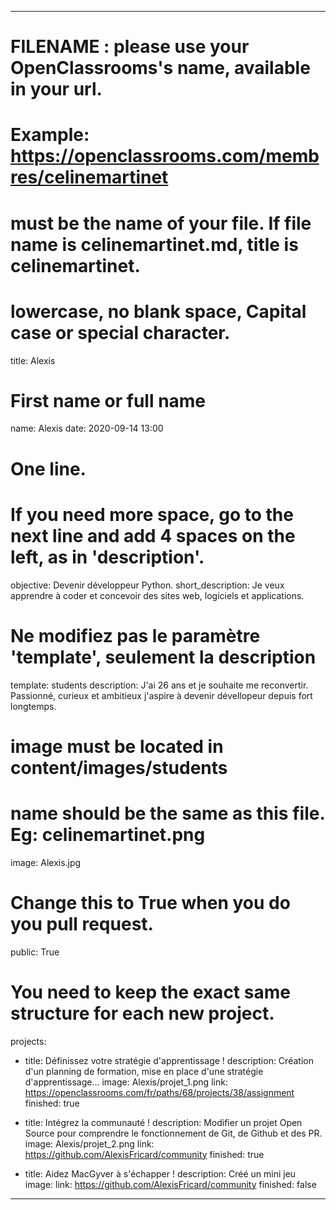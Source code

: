 ---

# FILENAME : please use your OpenClassrooms's name, available in your url.
# Example: https://openclassrooms.com/membres/celinemartinet
# must be the name of your file. If file name is celinemartinet.md, title is celinemartinet.
# lowercase, no blank space, Capital case or special character.
title: Alexis

# First name or full name
name: Alexis
date: 2020-09-14 13:00

# One line.
# If you need more space, go to the next line and add 4 spaces on the left, as in 'description'.
objective: Devenir développeur Python.
short_description: Je veux apprendre à coder et concevoir des sites web, logiciels et applications.

# Ne modifiez pas le paramètre 'template', seulement la description
template: students
description:
    J'ai 26 ans et je souhaite me reconvertir. Passionné, curieux et ambitieux 
    j'aspire à devenir dévellopeur depuis fort longtemps. 
# image must be located in content/images/students
# name should be the same as this file. Eg: celinemartinet.png
image: Alexis.jpg

# Change this to True when you do you pull request.
public: True

# You need to keep the exact same structure for each new project.
projects:
  - title: Définissez votre stratégie d'apprentissage !
    description: Création d'un planning de formation, mise en place d'une stratégie d'apprentissage... 
    image: Alexis/projet_1.png
    link: https://openclassrooms.com/fr/paths/68/projects/38/assignment
    finished: true

  - title: Intégrez la communauté !
    description: Modifier un projet Open Source pour comprendre le fonctionnement de Git, de Github et des PR. 
    image: Alexis/projet_2.png
    link: https://github.com/AlexisFricard/community
    finished: true

  - title: Aidez MacGyver à s'échapper !
    description: Créé un mini jeu 
    image: 
    link: https://github.com/AlexisFricard/community
    finished: false
---